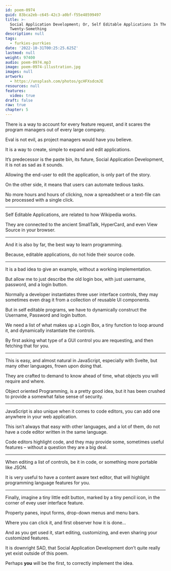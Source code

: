 ```yaml
---
id: poem-0974
guid: 83bca2eb-c645-42c3-a0bf-f55e48599497
title: >-
  Social Application Development; Or, Self Editable Applications In The Twenty
  Twenty-Something
description: null
tags:
  - furkies-purrkies
date: '2022-10-31T00:25:25.625Z'
lastmod: null
weight: 97400
audio: poem-0974.mp3
image: poem-0974-illustration.jpg
images: null
artwork:
  - https://unsplash.com/photos/gcHFXsdcmJE
resources: null
features:
  video: true
draft: false
raw: true
chapter: 5
---
```


There is a way to account for every feature request,
and it scares the program managers out of every large company.

Eval is not evil,
as project managers would have you believe.

It is a way to create,
simple to expand and edit applications.

It’s predecessor is the paste bin,
its future, Social Application Development, it is not as sad as it sounds.

Allowing the end-user to edit the application,
is only part of the story.

On the other side,
it means that users can automate tedious tasks.

No more hours and hours of clicking,
now a spreadsheet or a text-file can be processed with a single click.

---

Self Editable Applications,
are related to how Wikipedia works.

They are connected to the ancient SmallTalk, HyperCard,
and even View Source in your browser.

---

And it is also by far,
the best way to learn programming.

Because, editable applications,
do not hide their source code.

---

It is a bad idea to give an example,
without a working implementation.

But allow me to just describe the old login box,
with just username, password, and a login button.

Normally a developer instantiates three user interface controls,
they may sometimes even drag it from a collection of reusable UI components.

But in self editable programs,
we have to dynamically construct the Username, Password and login button.

We need a list of what makes up a Login Box,
a tiny function to loop around it, and dynamically instantiate the controls.

By first asking what type of a GUI control you are requesting,
and then fetching that for you.

---

This is easy, and almost natural in JavaScript, especially with Svelte,
but many other languages, frown upon doing that.

They are crafted to demand to know ahead of time,
what objects you will require and where.

Object oriented Programming, is a pretty good idea,
but it has been crushed to provide a somewhat false sense of security.

---

JavaScript is also unique when it comes to code editors,
you can add one anywhere in your web application.

This isn’t always that easy with other languages,
and a lot of them, do not have a code editor written in the same language.

Code editors highlight code, and they may provide some,
sometimes useful features – without a question they are a big deal.

---

When editing a list of controls, be it in code,
or something more portable like JSON.

It is very useful to have a content aware text editor,
that will highlight programming language features for you.

----

Finally, imagine a tiny little edit button,
marked by a tiny pencil icon, in the corner of evey user interface feature.

Property panes, input forms,
drop-down menus and menu bars.

Where you can click it,
and first observer how it is done…

And as you get used it,
start editing, customizing, and even sharing your customized features.

It is downright SAD, that Social Application Development
don’t quite really yet exist outside of this poem.

Perhaps __you__ will be the first,
to correctly implement the idea.
